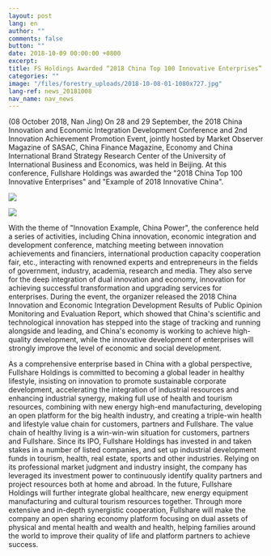 ```yaml
---
layout: post
lang: en
author: ""
comments: false
button: ""
date: 2018-10-09 00:00:00 +0800
excerpt:
title: FS Holdings Awarded “2018 China Top 100 Innovative Enterprises”
categories: ""
image: "/files/forestry_uploads/2018-10-08-01-1080x727.jpg"
lang-ref: news_20181008
nav_name: nav_news
---
```


(08 October 2018, Nan Jing) On 28 and 29 September, the 2018 China Innovation and Economic Integration Development Conference and 2nd Innovation Achievement Promotion Event, jointly hosted by Market Observer Magazine of SASAC, China Finance Magazine, Economy and China International Brand Strategy Research Center of the University of International Business and Economics, was held in Beijing. At this conference, Fullshare Holdings was awarded the "2018 China Top 100 Innovative Enterprises" and "Example of 2018 Innovative China".

![](/files/forestry_uploads/2018-10-08-01-1080x727.jpg)

![](/files/forestry_uploads/2018-10-08-01-1080x742.jpg)

With the theme of "Innovation Example, China Power", the conference held a series of activities, including China innovation, economic integration and development conference, matching meeting between innovation achievements and financiers, international production capacity cooperation fair, etc., interacting with renowned experts and entrepreneurs in the fields of government, industry, academia, research and media. They also serve for the deep integration of dual innovation and economy, innovation for achieving successful transformation and upgrading services for enterprises. During the event, the organizer released the 2018 China Innovation and Economic Integration Development Results of Public Opinion Monitoring and Evaluation Report, which showed that China's scientific and technological innovation has stepped into the stage of tracking and running alongside and leading, and China's economy is working to achieve high-quality development, while the innovative development of enterprises will strongly improve the level of economic and social development.

As a comprehensive enterprise based in China with a global perspective, Fullshare Holdings is committed to becoming a global leader in healthy lifestyle, insisting on innovation to promote sustainable corporate development, accelerating the integration of industrial resources and enhancing industrial synergy, making full use of health and tourism resources, combining with new energy high-end manufacturing, developing an open platform for the big health industry, and creating a triple-win health and lifestyle value chain for customers, partners and Fullshare. The value chain of healthy living is a win-win-win situation for customers, partners and Fullshare. Since its IPO, Fullshare Holdings has invested in and taken stakes in a number of listed companies, and set up industrial development funds in tourism, health, real estate, sports and other industries. Relying on its professional market judgment and industry insight, the company has leveraged its investment power to continuously identify quality partners and project resources both at home and abroad. In the future, Fullshare Holdings will further integrate global healthcare, new energy equipment manufacturing and cultural tourism resources together. Through more extensive and in-depth synergistic cooperation, Fullshare will make the company an open sharing economy platform focusing on dual assets of physical and mental health and wealth and health, helping families around the world to improve their quality of life and platform partners to achieve success.
